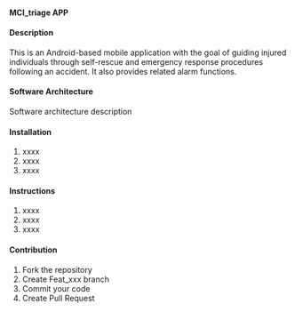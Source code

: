 #### MCI_triage APP


#### Description
This is an Android-based mobile application with the goal of guiding injured individuals through self-rescue and emergency response procedures following an accident. It also provides related alarm functions.

#### Software Architecture
Software architecture description

#### Installation

1.  xxxx
2.  xxxx
3.  xxxx

#### Instructions

1.  xxxx
2.  xxxx
3.  xxxx

#### Contribution

1.  Fork the repository
2.  Create Feat_xxx branch
3.  Commit your code
4.  Create Pull Request


